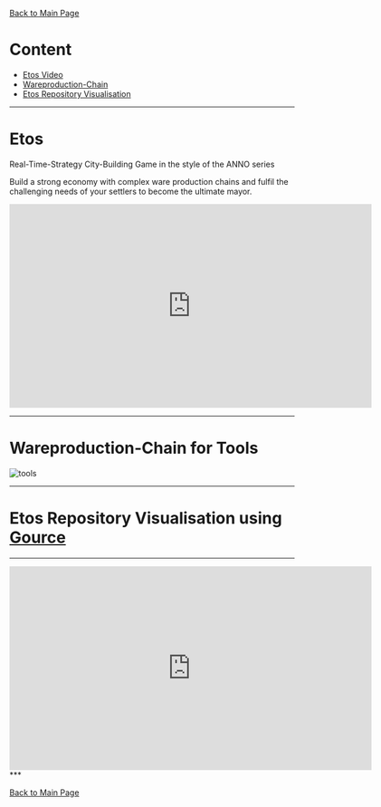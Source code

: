 [Back to Main Page](https://ogoxhammerschild.github.io/)

# Content    
    
+ [Etos Video](#Etos_Video)   
+ [Wareproduction-Chain](#Chain)   
+ [Etos Repository Visualisation](#Gource)   

<a name="Etos_Video"/>   

***   
# Etos   

Real-Time-Strategy City-Building Game in the style of the ANNO series

Build a strong economy with complex ware production chains and fulfil the challenging needs of your settlers to become the ultimate mayor.

<iframe width="640" height="360" src="https://www.youtube.com/embed/pd9AR2BzJ0E?rel=0" frameborder="0" allowfullscreen></iframe>   

<a name="Chain"/>   
   
***   
      
# Wareproduction-Chain for Tools   
   
![tools](https://raw.githubusercontent.com/OgoxHammerschild/Etos/master/docs/images/Produktionskette_White.png)   

***   

<a name="Gource"/>   

# Etos Repository Visualisation using [Gource](https://gource.io)

***   
<iframe width="640" height="360" src="https://www.youtube.com/embed/uBaK0XQHS3c?rel=0" frameborder="0" allowfullscreen></iframe>   
***   

[Back to Main Page](https://ogoxhammerschild.github.io/)   
